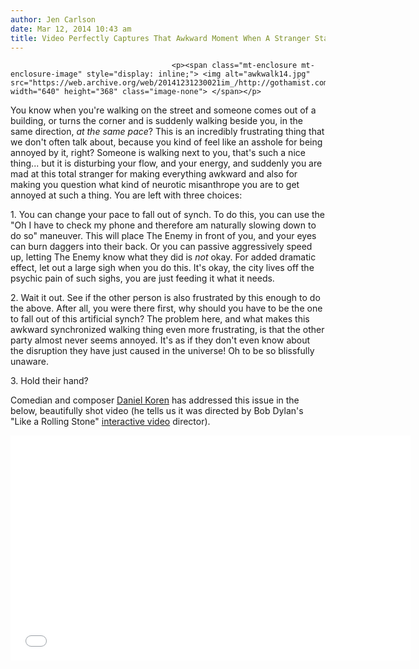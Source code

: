 ```yaml
---
author: Jen Carlson
date: Mar 12, 2014 10:43 am
title: Video Perfectly Captures That Awkward Moment When A Stranger Starts Walking RIGHT NEXT TO YOU
---
```


	
										<p><span class="mt-enclosure mt-enclosure-image" style="display: inline;"> <img alt="awkwalk14.jpg" src="https://web.archive.org/web/20141231230021im_/http://gothamist.com/attachments/arts_jen/awkwalk14.jpg" width="640" height="368" class="image-none"> </span></p>

<p>You know when you&apos;re walking on the street and someone comes out of a building, or turns the corner and is suddenly walking beside you, in the same direction, <em>at the same pace</em>? This is an incredibly frustrating thing that we don&apos;t often talk about, because you kind of feel like an asshole for being annoyed by it, right? Someone is walking next to you, that&apos;s such a nice thing... but it is disturbing your flow, and your energy, and suddenly you are mad at this total stranger for making everything awkward and also for making you question what kind of neurotic misanthrope you are to get annoyed at such a thing. You are left with three choices:</p>

<p>1. You can change your pace to fall out of synch. To do this, you can use the &quot;Oh I have to check my phone and therefore am naturally slowing down to do so&quot; maneuver. This will place The Enemy in front of you, and your eyes can burn daggers into their back. Or you can passive aggressively speed up, letting The Enemy know what they did is <em>not</em> okay. For added dramatic effect, let out a large sigh when you do this. It&apos;s okay, the city lives off the psychic pain of such sighs, you are just feeding it what it needs.</p>

<p>2. Wait it out. See if the other person is also frustrated by this enough to do the above. After all, you were there first, why should you have to be the one to fall out of this artificial synch? The problem here, and what makes this awkward synchronized walking thing even more frustrating, is that the other party almost never seems annoyed. It&apos;s as if they don&apos;t even know about the disruption they have just caused in the universe! Oh to be so blissfully unaware.</p>

<p>3. Hold their hand?</p>

<p>Comedian and composer <a href="https://web.archive.org/web/20141231230021/http://www.danielkoren.net/">Daniel Koren</a> has addressed this issue in the below, beautifully shot video (he tells us it was directed by Bob Dylan&apos;s &quot;Like a Rolling Stone&quot; <a href="https://web.archive.org/web/20141231230021/http://gothamist.com/2013/11/19/dylans_like_a_rolling_stone_gets_cr.php">interactive video</a> director). </p>

<p><iframe width="640" height="360" src="//web.archive.org/web/20141231230021if_/http://www.youtube.com/embed/Us4rS37iJLs" frameborder="0" allowfullscreen></iframe></p>					
										
									
				